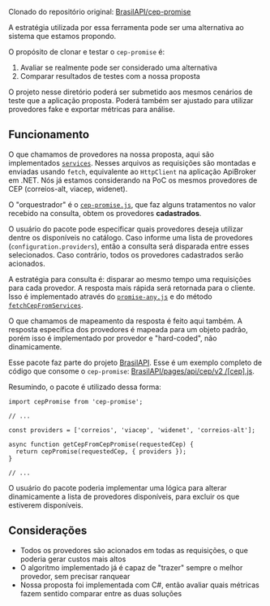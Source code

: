 Clonado do repositório original: [BrasilAPI/cep-promise](https://github.com/BrasilAPI/cep-promise)

A estratégia utilizada por essa ferramenta pode ser uma alternativa ao sistema que estamos propondo.

O propósito de clonar e testar o `cep-promise` é:
1. Avaliar se realmente pode ser considerado uma alternativa
2. Comparar resultados de testes com a nossa proposta

O projeto nesse diretório poderá ser submetido aos mesmos cenários de teste que a aplicação proposta. Poderá também ser ajustado para utilizar provedores fake e exportar métricas para análise.

## Funcionamento

O que chamamos de provedores na nossa proposta, aqui são implementados [`services`](./src/services/). Nesses arquivos as requisições são montadas e enviadas usando `fetch`, equivalente ao `HttpClient` na aplicação ApiBroker em .NET. Nós já estamos considerando na PoC os mesmos provedores de CEP (correios-alt, viacep, widenet).

O "orquestrador" é o [`cep-promise.js`](./src/cep-promise.js), que faz alguns tratamentos no valor recebido na consulta, obtem os provedores **cadastrados**.

O usuário do pacote pode especificar quais provedores deseja utilizar dentre os disponíveis no catálogo. Caso informe uma lista de provedores (`configuration.providers`), então a consulta será disparada entre esses selecionados. Caso contrário, todos os provedores cadastrados serão acionados.

A estratégia para consulta é: disparar ao mesmo tempo uma requisições para cada provedor. A resposta mais rápida será retornada para o cliente. Isso é implementado através do [`promise-any.js`](./src/utils/promise-any.js) e do método [`fetchCepFromServices`](./src/cep-promise.js).

O que chamamos de mapeamento da resposta é feito aqui também. A resposta específica dos provedores é mapeada para um objeto padrão, porém isso é implementado por provedor e "hard-coded", não dinamicamente.

Esse pacote faz parte do projeto [BrasilAPI](). Esse é um exemplo completo de código que consome o `cep-promise`: [BrasilAPI/pages/api/cep/v2
/[cep].js](https://github.com/BrasilAPI/BrasilAPI/blob/main/pages/api/cep/v2/%5Bcep%5D.js).

Resumindo, o pacote é utilizado dessa forma:
```
import cepPromise from 'cep-promise';

// ...

const providers = ['correios', 'viacep', 'widenet', 'correios-alt'];

async function getCepFromCepPromise(requestedCep) {
  return cepPromise(requestedCep, { providers });
}

// ...
```

O usuário do pacote poderia implementar uma lógica para alterar dinamicamente a lista de provedores disponíveis, para excluir os que estiverem disponíveis.

## Considerações

* Todos os provedores são acionados em todas as requisições, o que poderia gerar custos mais altos
* O algoritmo implementado já é capaz de "trazer" sempre o melhor provedor, sem precisar ranquear
* Nossa proposta foi implementada com C#, então avaliar quais métricas fazem sentido comparar entre as duas soluções
